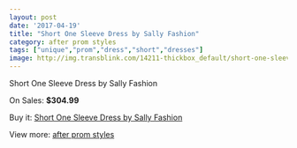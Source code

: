 ```yaml
---
layout: post
date: '2017-04-19'
title: "Short One Sleeve Dress by Sally Fashion"
category: after prom styles
tags: ["unique","prom","dress","short","dresses"]
image: http://img.transblink.com/14211-thickbox_default/short-one-sleeve-dress-by-sally-fashion.jpg
---
```

Short One Sleeve Dress by Sally Fashion

On Sales: **$304.99**
<a href="https://www.transblink.com/en/after-prom-styles/4549-short-one-sleeve-dress-by-sally-fashion.html"><amp-img layout="responsive" width="600" height="600" src="//img.transblink.com/14211-thickbox_default/short-one-sleeve-dress-by-sally-fashion.jpg" alt="Short One Sleeve Dress by Sally Fashion 0" /></a>
<a href="https://www.transblink.com/en/after-prom-styles/4549-short-one-sleeve-dress-by-sally-fashion.html"><amp-img layout="responsive" width="600" height="600" src="//img.transblink.com/14213-thickbox_default/short-one-sleeve-dress-by-sally-fashion.jpg" alt="Short One Sleeve Dress by Sally Fashion 1" /></a>
<a href="https://www.transblink.com/en/after-prom-styles/4549-short-one-sleeve-dress-by-sally-fashion.html"><amp-img layout="responsive" width="600" height="600" src="//img.transblink.com/14212-thickbox_default/short-one-sleeve-dress-by-sally-fashion.jpg" alt="Short One Sleeve Dress by Sally Fashion 2" /></a>

Buy it: [Short One Sleeve Dress by Sally Fashion](https://www.transblink.com/en/after-prom-styles/4549-short-one-sleeve-dress-by-sally-fashion.html "Short One Sleeve Dress by Sally Fashion")

View more: [after prom styles](https://www.transblink.com/en/55-after-prom-styles "after prom styles")